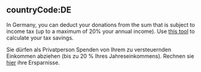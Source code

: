 countryCode:DE
---
In Germany, you can deduct your donations from the sum that is subject to income tax (up to a maximum of 20% your annual income). Use [this tool](https://www.smart-rechner.de/spenden/rechner.php) to calculate your tax savings. 

Sie dürfen als Privatperson Spenden von Ihrem zu versteuernden Einkommen abziehen (bis zu 20 % Ihres Jahreseinkommens). Rechnen sie [hier](https://www.smart-rechner.de/spenden/rechner.php) ihre Ersparnisse. 
